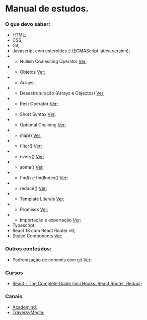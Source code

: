 # Manual de estudos.

### O que devo saber:
* HTML;
* CSS;
* Git;
* Javascript com esteroides :) (ECMAScript latest version);
* * Nullish Coalescing Operator [Ver](https://www.youtube.com/watch?v=37SwqREHRGI&t=1072s);
* * Objetos [Ver](https://www.youtube.com/watch?v=37SwqREHRGI&t=1260s);
* * Arrays;
* * Desestruturação (Arrays e Objectos) [Ver](https://www.youtube.com/watch?v=37SwqREHRGI&t=1453s);
* * Rest Operator [Ver](https://www.youtube.com/watch?v=37SwqREHRGI&t=1695s);
* * Short Syntax [Ver](https://www.youtube.com/watch?v=37SwqREHRGI&t=1990s);
* * Optional Chaining [Ver](https://www.youtube.com/watch?v=37SwqREHRGI&t=2063s);
* * map() [Ver](https://www.youtube.com/watch?v=37SwqREHRGI&t=2629s);
* * filter() [Ver](https://www.youtube.com/watch?v=37SwqREHRGI&t=2920s);
* * every() [Ver](https://www.youtube.com/watch?v=37SwqREHRGI&t=3021s);
* * some() [Ver](https://www.youtube.com/watch?v=37SwqREHRGI&t=3120s);
* * find() e findIndex() [Ver](https://www.youtube.com/watch?v=37SwqREHRGI&t=3172s);
* * reduce() [Ver](https://www.youtube.com/watch?v=37SwqREHRGI&t=3265s);
* * Template Literals [Ver](https://www.youtube.com/watch?v=37SwqREHRGI&t=3589s);
* * Promises [Ver](https://www.youtube.com/watch?v=37SwqREHRGI&t=3758s);
* * Importação e exportação [Ver](https://www.youtube.com/watch?v=37SwqREHRGI&t=4655s);
* Typescript;
* React 18 com React Router v6;
* Styled Components [Ver](https://styled-components.com);

### Outros conteúdos:
* Padronização de commits com git [Ver](https://ec.europa.eu/component-library/v1.14.2/ec/docs/conventions/git/);

### Cursos

* [React - The Complete Guide (incl Hooks, React Router, Redux)](https://www.udemy.com/course/react-the-complete-guide-incl-redux/);

### Canais

* [Academind](https://www.youtube.com/c/Academind);
* [TraversyMedia](https://www.youtube.com/c/TraversyMedia);
